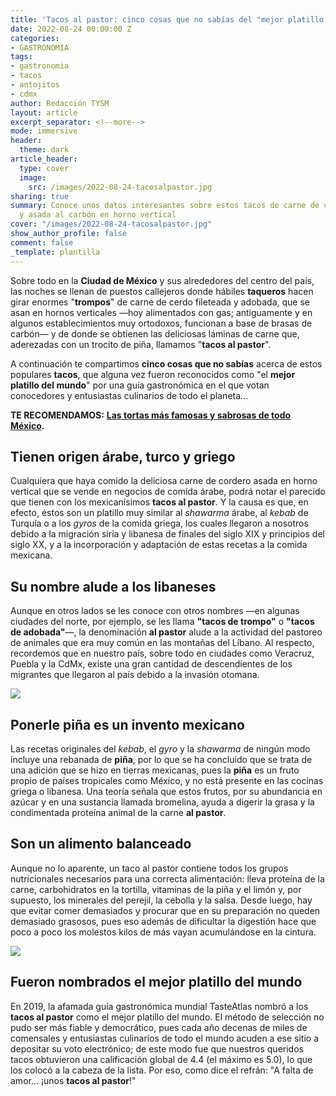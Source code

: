 ```yaml
---
title: 'Tacos al pastor: cinco cosas que no sabías del "mejor platillo del mundo"'
date: 2022-08-24 00:00:00 Z
categories:
- GASTRONOMIA
tags:
- gastronomia
- tacos
- antojitos
- cdmx
author: Redacción TYSM
layout: article
excerpt_separator: <!--more-->
mode: immersive
header:
  theme: dark
article_header:
  type: cover
  image:
    src: /images/2022-08-24-tacosalpastor.jpg
sharing: true
summary: Conoce unos datos interesantes sobre estos tacos de carne de cerdo adobada
  y asada al carbón en horno vertical
cover: "/images/2022-08-24-tacosalpastor.jpg"
show_author_profile: false
comment: false
_template: plantilla
---
```







Sobre todo en la **Ciudad de México** y sus alrededores del centro del país, las noches se llenan de puestos callejeros donde hábiles **taqueros** hacen girar enormes "**trompos**" de carne de cerdo fileteada y adobada, que se asan en hornos verticales —hoy alimentados con gas; antiguamente y en algunos establecimientos muy ortodoxos, funcionan a base de brasas de carbón— y de donde se obtienen las deliciosas láminas de carne que, aderezadas con un trocito de piña, llamamos "**tacos al pastor**".

A continuación te compartimos **cinco cosas que no sabías** acerca de estos populares **tacos**, que alguna vez fueron reconocidos como "el **mejor platillo del mundo**" por una guía gastronómica en el que votan conocedores y entusiastas culinarios de todo el planeta…

**TE RECOMENDAMOS:** [**Las tortas más famosas y sabrosas de todo México**](https://blog.tonoysumariachi.com/gastronomia/2022/06/28/las-tortas-mas-famosas-y-sabrosas-de-todo-mexico.html)**.**

## Tienen origen árabe, turco y griego

Cualquiera que haya comido la deliciosa carne de cordero asada en horno vertical que se vende en negocios de comida árabe, podrá notar el parecido que tienen con los mexicanísimos **tacos al pastor**. Y la causa es que, en efecto, éstos son un platillo muy similar al _shawarma_ árabe, al _kebab_ de Turquía o a los _gyros_ de la comida griega, los cuales llegaron a nosotros debido a la migración siria y libanesa de finales del siglo XIX y principios del siglo XX, y a la incorporación y adaptación de estas recetas a la comida mexicana.

## Su nombre alude a los libaneses

Aunque en otros lados se les conoce con otros nombres —en algunas ciudades del norte, por ejemplo, se les llama **"tacos de trompo"** o **"tacos de adobada"**—, la denominación **al pastor** alude a la actividad del pastoreo de animales que era muy común en las montañas del Líbano. Al respecto, recordemos que en nuestro país, sobre todo en ciudades como Veracruz, Puebla y la CdMx, existe una gran cantidad de descendientes de los migrantes que llegaron al país debido a la invasión otomana.

![](https://upload.wikimedia.org/wikipedia/commons/thumb/8/8d/Tacos_Pastor.JPG/768px-Tacos_Pastor.JPG)

## Ponerle piña es un invento mexicano

Las recetas originales del _kebab_, el _gyro_ y la _shawarma_ de ningún modo incluye una rebanada de **piña**, por lo que se ha concluido que se trata de una adición que se hizo en tierras mexicanas, pues la **piña** es un fruto propio de países tropicales como México, y no está presente en las cocinas griega o libanesa. Una teoría señala que estos frutos, por su abundancia en azúcar y en una sustancia llamada bromelina, ayuda a digerir la grasa y la condimentada proteína animal de la carne **al pastor**.

## Son un alimento balanceado

Aunque no lo aparente, un taco al pastor contiene todos los grupos nutricionales necesarios para una correcta alimentación: lleva proteína de la carne, carbohidratos en la tortilla, vitaminas de la piña y el limón y, por supuesto, los minerales del perejil, la cebolla y la salsa. Desde luego, hay que evitar comer demasiados y procurar que en su preparación no queden demasiado grasosos, pues eso además de dificultar la digestión hace que poco a poco los molestos kilos de más vayan acumulándose en la cintura.

![](https://upload.wikimedia.org/wikipedia/commons/thumb/7/73/Orden_de_tacos_al_pastor_en_Tlaxcala_02.jpg/1024px-Orden_de_tacos_al_pastor_en_Tlaxcala_02.jpg)

## Fueron nombrados el mejor platillo del mundo

En 2019, la afamada guía gastronómica mundial TasteAtlas nombró a los **tacos al pastor** como el mejor platillo del mundo. El método de selección no pudo ser más fiable y democrático, pues cada año decenas de miles de comensales y entusiastas culinarios de todo el mundo acuden a ese sitio a depositar su voto electrónico; de este modo fue que nuestros queridos tacos obtuvieron una calificación global de 4.4 (el máximo es 5.0), lo que los colocó a la cabeza de la lista. Por eso, como dice el refrán: "A falta de amor… ¡unos **tacos al pastor**!"
